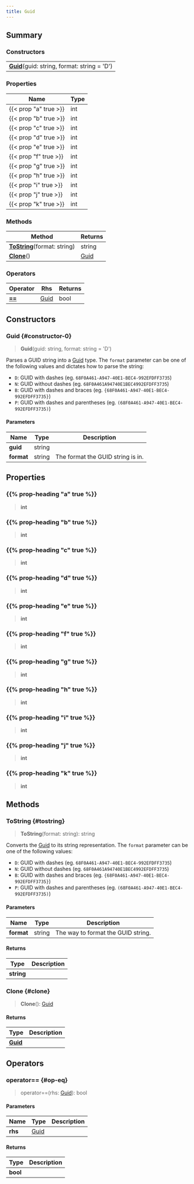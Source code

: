 ```yaml
---
title: Guid
---
```


## Summary

### Constructors

|  |
| --- |
| **[Guid](#constructor-0)**(guid: string, format: string = 'D') |

### Properties

| Name | Type |
| ---- | ---- |
| {{< prop "a" true >}} | int |
| {{< prop "b" true >}} | int |
| {{< prop "c" true >}} | int |
| {{< prop "d" true >}} | int |
| {{< prop "e" true >}} | int |
| {{< prop "f" true >}} | int |
| {{< prop "g" true >}} | int |
| {{< prop "h" true >}} | int |
| {{< prop "i" true >}} | int |
| {{< prop "j" true >}} | int |
| {{< prop "k" true >}} | int |

### Methods

| Method | Returns |
| ------ | ------- |
| **[ToString](#tostring)**(format: string) | string |
| **[Clone](#clone)**() | [Guid](/vext/ref/shared/type/guid) |

### Operators

| Operator | Rhs | Returns |
| -------- | --- | ------- |
| **[==](#op-eq)** | [Guid](/vext/ref/shared/type/guid) | bool |

## Constructors

### Guid {#constructor-0}

> **Guid**(guid: string, format: string = 'D')

Parses a GUID string into a [Guid](/vext/ref/shared/type/guid) type. The `format` parameter can be one of the following values and dictates how to parse the string:
  - `D`: GUID with dashes (eg. `68F0A461-A947-40E1-BEC4-992EFDFF3735`)
  - `N`: GUID without dashes (eg. `68F0A461A94740E1BEC4992EFDFF3735`)
  - `B`: GUID with dashes and braces (eg. `{68F0A461-A947-40E1-BEC4-992EFDFF3735}`)
  - `P`: GUID with dashes and parentheses (eg. `(68F0A461-A947-40E1-BEC4-992EFDFF3735)`)


#### Parameters

| Name | Type | Description |
| ---- | ---- | ----------- |
| **guid** | string |  |
| **format** | string | The format the GUID string is in. |

## Properties

### {{% prop-heading "a" true %}}

> **int**

### {{% prop-heading "b" true %}}

> **int**

### {{% prop-heading "c" true %}}

> **int**

### {{% prop-heading "d" true %}}

> **int**

### {{% prop-heading "e" true %}}

> **int**

### {{% prop-heading "f" true %}}

> **int**

### {{% prop-heading "g" true %}}

> **int**

### {{% prop-heading "h" true %}}

> **int**

### {{% prop-heading "i" true %}}

> **int**

### {{% prop-heading "j" true %}}

> **int**

### {{% prop-heading "k" true %}}

> **int**

## Methods

### ToString {#tostring}

> **ToString**(format: string): string

Converts the [Guid](/vext/ref/shared/type/guid) to its string representation. The `format` parameter can be one of the following values:
- `D`: GUID with dashes (eg. `68F0A461-A947-40E1-BEC4-992EFDFF3735`)
- `N`: GUID without dashes (eg. `68F0A461A94740E1BEC4992EFDFF3735`)
- `B`: GUID with dashes and braces (eg. `{68F0A461-A947-40E1-BEC4-992EFDFF3735}`)
- `P`: GUID with dashes and parentheses (eg. `(68F0A461-A947-40E1-BEC4-992EFDFF3735)`)


#### Parameters

| Name | Type | Description |
| ---- | ---- | ----------- |
| **format** | string | The way to format the GUID string. |

#### Returns

| Type | Description |
| ---- | ----------- |
| **string** |  |

### Clone {#clone}

> **Clone**(): [Guid](/vext/ref/shared/type/guid)

#### Returns

| Type | Description |
| ---- | ----------- |
| **[Guid](/vext/ref/shared/type/guid)** |  |

## Operators

### operator== {#op-eq}

> operator==(rhs: [Guid](/vext/ref/shared/type/guid)): bool

#### Parameters

| Name | Type | Description |
| ---- | ---- | ----------- |
| **rhs** | [Guid](/vext/ref/shared/type/guid) |  |
#### Returns

| Type | Description |
| ---- | ----------- |
| **bool** |  |

